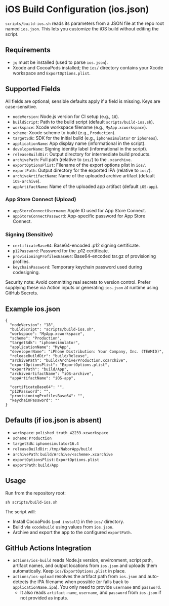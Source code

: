 # iOS Build Configuration (ios.json)

`scripts/build-ios.sh` reads its parameters from a JSON file at the repo root named `ios.json`. This lets you customize the iOS build without editing the script.

## Requirements
- `jq` must be installed (used to parse `ios.json`).
- Xcode and CocoaPods installed; the `ios/` directory contains your Xcode workspace and `ExportOptions.plist`.

## Supported Fields
All fields are optional; sensible defaults apply if a field is missing. Keys are case-sensitive.

- `nodeVersion`: Node.js version for CI setup (e.g., `18`).
- `buildScript`: Path to the build script (default `scripts/build-ios.sh`).
- `workspace`: Xcode workspace filename (e.g., `MyApp.xcworkspace`).
- `scheme`: Xcode scheme to build (e.g., `Production`).
- `targetSdk`: SDK for the initial build (e.g., `iphonesimulator` or `iphoneos`).
- `applicationName`: App display name (informational in the script).
- `developerName`: Signing identity label (informational in the script).
- `releaseBuildDir`: Output directory for intermediate build products.
- `archivePath`: Full path (relative to `ios/`) to the `.xcarchive`.
- `exportOptionsPlist`: Filename of the export options plist in `ios/`.
- `exportPath`: Output directory for the exported IPA (relative to `ios/`).
- `archiveArtifactName`: Name of the uploaded archive artifact (default `iOS-archive`).
- `appArtifactName`: Name of the uploaded app artifact (default `iOS-app`).
  
### App Store Connect (Upload)
- `appStoreConnectUsername`: Apple ID used for App Store Connect.
- `appStoreConnectPassword`: App-specific password for App Store Connect.
  
### Signing (Sensitive)
- `certificateBase64`: Base64-encoded .p12 signing certificate.
- `p12Password`: Password for the .p12 certificate.
- `provisioningProfilesBase64`: Base64-encoded tar.gz of provisioning profiles.
- `keychainPassword`: Temporary keychain password used during codesigning.

Security note: Avoid committing real secrets to version control. Prefer supplying these via Action inputs or generating 
`ios.json` at runtime using GitHub Secrets.

## Example ios.json
```
{
  "nodeVersion": "18",
  "buildScript": "scripts/build-ios.sh",
  "workspace": "MyApp.xcworkspace",
  "scheme": "Production",
  "targetSdk": "iphonesimulator",
  "applicationName": "MyApp",
  "developerName": "iPhone Distribution: Your Company, Inc. (TEAMID)",
  "releaseBuildDir": "build/Release",
  "archivePath": "build/Archive/Production.xcarchive",
  "exportOptionsPlist": "ExportOptions.plist",
  "exportPath": "build/App",
  "archiveArtifactName": "iOS-archive",
  "appArtifactName": "iOS-app",
  
  "certificateBase64": "",
  "p12Password": "",
  "provisioningProfilesBase64": "",
  "keychainPassword": ""
}
```

## Defaults (if ios.json is absent)
- `workspace`: `polished_truth_42233.xcworkspace`
- `scheme`: `Production`
- `targetSdk`: `iphonesimulator16.4`
- `releaseBuildDir`: `/tmp/NaborApp/build`
- `archivePath`: `build/Archive/<scheme>.xcarchive`
- `exportOptionsPlist`: `ExportOptions.plist`
- `exportPath`: `build/App`

## Usage
Run from the repository root:
```
sh scripts/build-ios.sh
```
The script will:
- Install CocoaPods (`pod install`) in the `ios/` directory.
- Build via `xcodebuild` using values from `ios.json`.
- Archive and export the app to the configured `exportPath`.

## GitHub Actions Integration
- `actions/ios-build` reads Node.js version, environment, script path, artifact names, and output locations from `ios.json` and uploads them automatically. Keep `ios/ExportOptions.plist` in place.
- `actions/ios-upload` resolves the artifact path from `ios.json` and auto-detects the IPA filename when possible (or falls back to `applicationName.ipa`). You only need to provide `username` and `password`.
  - It also reads `artifact-name`, `username`, and `password` from `ios.json` if not provided as inputs.
